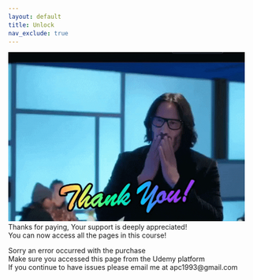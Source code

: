 ```yaml
---
layout: default
title: Unlock
nav_exclude: true
---
```


<p id="referrer"></p>

<p id="success">
<img src="../images/thanks_for_paying.gif"/>
<br>
Thanks for paying, Your support is deeply appreciated!
<br>
You can now access all the pages in this course!
</p>

<p id="failure">
Sorry an error occurred with the purchase
<br>
Make sure you accessed this page from the Udemy platform
<br>
If you continue to have issues please email me at apc1993@gmail.com
</p>

<script> setCookieIfReferrer('purchased', true, 'https://www.udemy.com/') </script>
